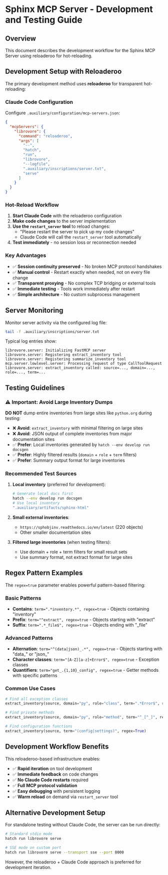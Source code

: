 # Sphinx MCP Server - Development and Testing Guide

## Overview

This document describes the development workflow for the Sphinx MCP Server using reloaderoo for hot-reloading.

## Development Setup with Reloaderoo

The primary development method uses **reloaderoo** for transparent hot-reloading:

### Claude Code Configuration

Configure `.auxiliary/configuration/mcp-servers.json`:

```json
{
  "mcpServers": {
    "librovore": {
      "command": "reloaderoo",
      "args": [
        "--",
        "hatch",
        "run",
        "librovore",
        "--logfile",
        ".auxiliary/inscriptions/server.txt",
        "serve"
      ]
    }
  }
}
```

### Hot-Reload Workflow

1. **Start Claude Code** with the reloaderoo configuration
2. **Make code changes** to the server implementation
3. **Use the `restart_server` tool** to reload changes:
   - "Please restart the server to pick up my code changes"
   - Claude Code will call the `restart_server` tool automatically
4. **Test immediately** - no session loss or reconnection needed

### Key Advantages

- ✅ **Session continuity preserved** - No broken MCP protocol handshakes
- ✅ **Manual control** - Restart exactly when needed, not on every file change
- ✅ **Transparent proxying** - No complex TCP bridging or external tools
- ✅ **Immediate testing** - Tools work immediately after restart
- ✅ **Simple architecture** - No custom subprocess management

## Server Monitoring

Monitor server activity via the configured log file:

```bash
tail -f .auxiliary/inscriptions/server.txt
```

Typical log entries show:
```text
librovore.server: Initializing FastMCP server
librovore.server: Registering extract_inventory tool
librovore.server: Registering summarize_inventory tool
mcp.server.lowlevel.server: Processing request of type CallToolRequest
librovore.server: extract_inventory called: source=..., domain=..., role=..., term=...
```

## Testing Guidelines

### ⚠️ Important: Avoid Large Inventory Dumps

**DO NOT** dump entire inventories from large sites like `python.org` during testing:
- ❌ **Avoid**: `extract_inventory` with minimal filtering on large sites
- ❌ **Avoid**: JSON output of complete inventories from major documentation sites
- ✅ **Prefer**: Local inventories generated by `hatch --env develop run docsgen`
- ✅ **Prefer**: Highly filtered results (`domain` + `role` + `term` filters)
- ✅ **Prefer**: Summary output format for large inventories

### Recommended Test Sources

1. **Local inventory** (preferred for development):
   ```bash
   # Generate local docs first
   hatch --env develop run docsgen
   # Use local inventory
   ".auxiliary/artifacts/sphinx-html"
   ```

2. **Small external inventories**:
   - `https://sphobjinv.readthedocs.io/en/latest` (220 objects)
   - Other smaller documentation sites

3. **Filtered large inventories** (when testing filters):
   - Use domain + role + term filters for small result sets
   - Use summary format, not extract format for large sites

## Regex Pattern Examples

The `regex=true` parameter enables powerful pattern-based filtering:

### Basic Patterns
- **Contains**: `term=".*inventory.*", regex=true` - Objects containing "inventory"
- **Prefix**: `term="^extract", regex=true` - Objects starting with "extract"
- **Suffix**: `term=".*_file$", regex=true` - Objects ending with "_file"

### Advanced Patterns
- **Alternation**: `term="^(data|json)_.*", regex=true` - Objects starting with "data_" or "json_"
- **Character classes**: `term="[A-Z][a-z]+Error$", regex=true` - Exception classes
- **Quantifiers**: `term="get_.{1,10}_config", regex=true` - Getter methods with specific patterns

### Common Use Cases
```python
# Find all exception classes
extract_inventory(source, domain="py", role="class", term=".*Error$", regex=True)

# Find private methods
extract_inventory(source, domain="py", role="method", term="^_[^_]", regex=True)

# Find configuration functions
extract_inventory(source, term="(config|settings)", regex=True)
```

## Development Workflow Benefits

This reloaderoo-based infrastructure enables:
- ✅ **Rapid iteration** on tool development
- ✅ **Immediate feedback** on code changes
- ✅ **No Claude Code restarts** required
- ✅ **Full MCP protocol validation**
- ✅ **Easy debugging** with persistent logging
- ✅ **Warm reload** on demand via `restart_server` tool

## Alternative Development Setup

For standalone testing without Claude Code, the server can be run directly:

```bash
# Standard stdio mode
hatch run librovore serve

# SSE mode on custom port
hatch run librovore serve --transport sse --port 8000
```

However, the reloaderoo + Claude Code approach is preferred for development iteration.
